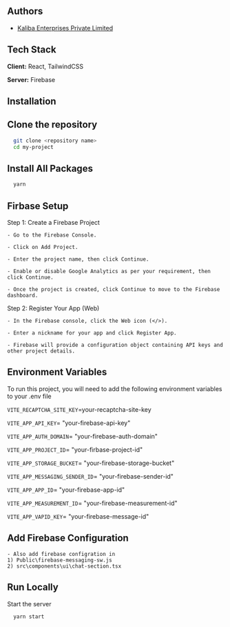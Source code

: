 
## Authors

- [Kaliba Enterprises Private Limited](https://github.com/kaliba-enterprises)




## Tech Stack

**Client:** React, TailwindCSS

**Server:** Firebase


## Installation

## Clone the repository
```bash
  git clone <repository name>
  cd my-project
```
    
## Install All Packages
```bash
  yarn
```

## Firbase Setup

Step 1: Create a Firebase Project

    - Go to the Firebase Console.

    - Click on Add Project.

    - Enter the project name, then click Continue.
    
    - Enable or disable Google Analytics as per your requirement, then click Continue.

    - Once the project is created, click Continue to move to the Firebase dashboard.

Step 2: Register Your App (Web)

    - In the Firebase console, click the Web icon (</>).

    - Enter a nickname for your app and click Register App.

    - Firebase will provide a configuration object containing API keys and other project details.

## Environment Variables

To run this project, you will need to add the following environment variables to your .env file

`VITE_RECAPTCHA_SITE_KEY`=your-recaptcha-site-key

`VITE_APP_API_KEY`= "your-firebase-api-key"

`VITE_APP_AUTH_DOMAIN`= "your-firebase-auth-domain"

`VITE_APP_PROJECT_ID`= "your-firbase-project-id"

`VITE_APP_STORAGE_BUCKET`= "your-firebase-storage-bucket"

`VITE_APP_MESSAGING_SENDER_ID`= "your-firebase-sender-id"

`VITE_APP_APP_ID`= "your-firebase-app-id"

`VITE_APP_MEASUREMENT_ID`= "your-firebase-measurement-id"

`VITE_APP_VAPID_KEY`= "your-firebase-message-id"

## Add Firebase Configuration
    - Also add firebase configration in 
    1) Public\firebase-messaging-sw.js
    2) src\components\ui\chat-section.tsx
    

## Run Locally

Start the server

```bash
  yarn start
```

